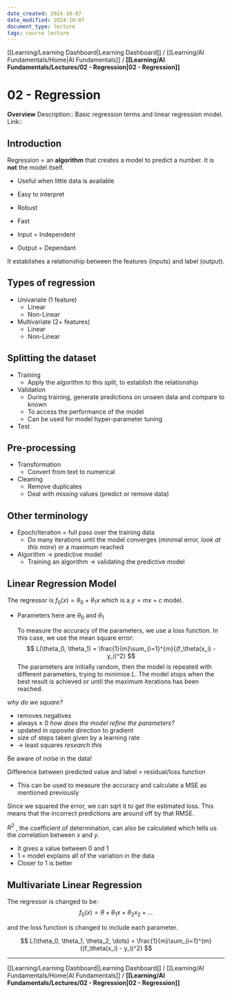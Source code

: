 ```yaml
---
date_created: 2024-10-07
date_modified: 2024-10-07
document_type: lecture
tags: course lecture
---
```

[[Learning/Learning Dashboard|Learning Dashboard]] / [[Learning/AI Fundamentals/Home|AI Fundamentals]] / **[[Learning/AI Fundamentals/Lectures/02 - Regression|02 - Regression]]**
# 02 - Regression
**Overview**
Description:: Basic regression terms and linear regression model.
Link:: 

## Introduction

Regression = an **algorithm** that creates a model to predict a number. It is **not** the model itself.
- Useful when little data is available
- Easy to interpret
- Robust
- Fast

- Input = Independent
- Output = Dependant 

It establishes a relationship between the features (inputs) and label (output).

## Types of regression

- Univariate (1 feature)
	- Linear
	- Non-Linear
- Multivariate (2+ features)
	- Linear
	- Non-Linear

## Splitting the dataset

- Training
	- Apply the algorithm to this split, to establish the relationship
- Validation
	- During training, generate predictions on unseen data and compare to known
	- To access the performance of the model
	- Can be used for model hyper-parameter tuning
- Test

## Pre-processing

- Transformation
	- Convert from text to numerical
- Cleaning
	- Remove duplicates
	- Deal with missing values (predict or remove data)

## Other terminology

- Epoch/iteration = full pass over the training data
	- Do many iterations until the model converges (minimal error, *look at this more*) or a maximum reached
- Algorithm -> predictive model
	- Training an algorithm -> validating the predictive model

## Linear Regression Model

The regressor is $f_0(x) = \theta_0 + \theta_1x$ which is a $y = mx + c$ model.
- Parameters here are $\theta_0$ and $\theta_1$

	To measure the accuracy of the parameters, we use a loss function. In this case, we use the mean square error:
$$
L(\theta_0, \theta_1) = \frac{1}{m}\sum_{i=1}^{m}{(f_\theta(x_i) - y_i)^2}
$$
The parameters are initially random, then the model is repeated with different parameters, trying to minimise $L$. The model stops when the best result is achieved or until the maximum iterations has been reached.

*why do we square?*
- removes negatives
- always $\geq$ 0
*how does the model refine the parameters?*
- updated in opposite direction to gradient
- size of steps taken given by a learning rate
- -> least squares *research this*

Be aware of noise in the data!

Difference between predicted value and label = residual/loss function
- This can be used to measure the accuracy and calculate a MSE as mentioned previously

Since we squared the error, we can sqrt it to get the estimated loss. This means that the incorrect predictions are around off by that RMSE.

$R^2$ , the coefficient of determination, can also be calculated which tells us the correlation between $x$ and $y$.
- It gives a value between 0 and 1
- 1 = model explains all of the variation in the data
- Closer to 1 is better

## Multivariate Linear Regression

The regressor is changed to be:
$$
f_0(x) = \theta + \theta_1x + \theta_2x_2 + \dots
$$

and the loss function is changed to include each parameter.

$$
L(\theta_0, \theta_1, \theta_2, \dots) = \frac{1}{m}\sum_{i=1}^{m}{(f_\theta(x_i) - y_i)^2}
$$

---
[[Learning/Learning Dashboard|Learning Dashboard]] / [[Learning/AI Fundamentals/Home|AI Fundamentals]] / **[[Learning/AI Fundamentals/Lectures/02 - Regression|02 - Regression]]**

